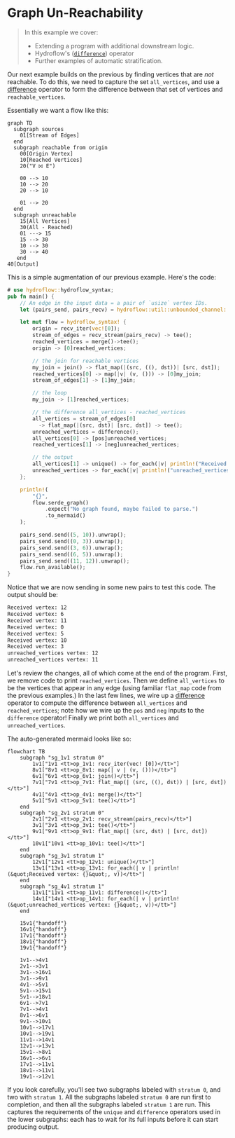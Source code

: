 # Graph Un-Reachability
> In this example we cover:
> * Extending a program with additional downstream logic.
> * Hydroflow's ([`difference`](./surface_ops.gen.md#merge)) operator
> * Further examples of automatic stratification.

Our next example builds on the previous by finding vertices that are _not_ reachable. To do this, we need to capture the set `all_vertices`, and use a [difference](./surface_ops.gen.md#difference) operator to form the difference between that set of vertices and `reachable_vertices`.

Essentially we want a flow like this:
```mermaid
graph TD
  subgraph sources
    01[Stream of Edges]
  end
  subgraph reachable from origin
    00[Origin Vertex]
    10[Reached Vertices]
    20("V ⨝ E")

    00 --> 10
    10 --> 20
    20 --> 10

    01 --> 20
  end
  subgraph unreachable
    15[All Vertices]
    30(All - Reached)
    01 ---> 15
    15 --> 30
    10 --> 30
    30 --> 40
   end
40[Output]
```

This is a simple augmentation of our previous example. Here's the code:

```rust
# use hydroflow::hydroflow_syntax;
pub fn main() {
    // An edge in the input data = a pair of `usize` vertex IDs.
    let (pairs_send, pairs_recv) = hydroflow::util::unbounded_channel::<(usize, usize)>();

    let mut flow = hydroflow_syntax! {
        origin = recv_iter(vec![0]);
        stream_of_edges = recv_stream(pairs_recv) -> tee();
        reached_vertices = merge()->tee();
        origin -> [0]reached_vertices;

        // the join for reachable vertices
        my_join = join() -> flat_map(|(src, ((), dst))| [src, dst]);
        reached_vertices[0] -> map(|v| (v, ())) -> [0]my_join;
        stream_of_edges[1] -> [1]my_join;

        // the loop
        my_join -> [1]reached_vertices;

        // the difference all_vertices - reached_vertices
        all_vertices = stream_of_edges[0]
          -> flat_map(|(src, dst)| [src, dst]) -> tee();
        unreached_vertices = difference();
        all_vertices[0] -> [pos]unreached_vertices;
        reached_vertices[1] -> [neg]unreached_vertices;

        // the output
        all_vertices[1] -> unique() -> for_each(|v| println!("Received vertex: {}", v));
        unreached_vertices -> for_each(|v| println!("unreached_vertices vertex: {}", v));
    };

    println!(
        "{}",
        flow.serde_graph()
            .expect("No graph found, maybe failed to parse.")
            .to_mermaid()
    );

    pairs_send.send((5, 10)).unwrap();
    pairs_send.send((0, 3)).unwrap();
    pairs_send.send((3, 6)).unwrap();
    pairs_send.send((6, 5)).unwrap();
    pairs_send.send((11, 12)).unwrap();
    flow.run_available();
}
```
Notice that we are now sending in some new pairs to test this code. The output should be:
```txt
Received vertex: 12
Received vertex: 6
Received vertex: 11
Received vertex: 0
Received vertex: 5
Received vertex: 10
Received vertex: 3
unreached_vertices vertex: 12
unreached_vertices vertex: 11
```

Let's review the changes, all of which come at the end of the program. First, 
we remove code to print `reached_vertices`. Then we define `all_vertices` to be
the vertices that appear in any edge (using familiar `flat_map` code from the previous 
examples.) In the last few lines, we wire up a 
[difference](./surface_ops.gen.md#difference) operator
to compute the difference between `all_vertices` and `reached_vertices`; note 
how we wire up the `pos` and `neg` inputs to the `difference` operator! 
Finally we print both `all_vertices` and `unreached_vertices`.

The auto-generated mermaid looks like so:
```mermaid
flowchart TB
    subgraph "sg_1v1 stratum 0"
        1v1["1v1 <tt>op_1v1: recv_iter(vec! [0])</tt>"]
        8v1["8v1 <tt>op_8v1: map(| v | (v, ()))</tt>"]
        6v1["6v1 <tt>op_6v1: join()</tt>"]
        7v1["7v1 <tt>op_7v1: flat_map(| (src, ((), dst)) | [src, dst])</tt>"]
        4v1["4v1 <tt>op_4v1: merge()</tt>"]
        5v1["5v1 <tt>op_5v1: tee()</tt>"]
    end
    subgraph "sg_2v1 stratum 0"
        2v1["2v1 <tt>op_2v1: recv_stream(pairs_recv)</tt>"]
        3v1["3v1 <tt>op_3v1: tee()</tt>"]
        9v1["9v1 <tt>op_9v1: flat_map(| (src, dst) | [src, dst])</tt>"]
        10v1["10v1 <tt>op_10v1: tee()</tt>"]
    end
    subgraph "sg_3v1 stratum 1"
        12v1["12v1 <tt>op_12v1: unique()</tt>"]
        13v1["13v1 <tt>op_13v1: for_each(| v | println! (&quot;Received vertex: {}&quot;, v))</tt>"]
    end
    subgraph "sg_4v1 stratum 1"
        11v1["11v1 <tt>op_11v1: difference()</tt>"]
        14v1["14v1 <tt>op_14v1: for_each(| v | println! (&quot;unreached_vertices vertex: {}&quot;, v))</tt>"]
    end

    15v1{"handoff"}
    16v1{"handoff"}
    17v1{"handoff"}
    18v1{"handoff"}
    19v1{"handoff"}

    1v1-->4v1
    2v1-->3v1
    3v1-->16v1
    3v1-->9v1
    4v1-->5v1
    5v1-->15v1
    5v1-->18v1
    6v1-->7v1
    7v1-->4v1
    8v1-->6v1
    9v1-->10v1
    10v1-->17v1
    10v1-->19v1
    11v1-->14v1
    12v1-->13v1
    15v1-->8v1
    16v1-->6v1
    17v1-->11v1
    18v1-->11v1
    19v1-->12v1
```
If you look carefully, you'll see two subgraphs labeled with `stratum 0`, and two with
`stratum 1`. All the subgraphs labeled `stratum 0` are run first to completion, 
and then all the subgraphs labeled `stratum 1` are run. This captures the requirements of the `unique` and `difference` operators used in the lower subgraphs: each has to wait for its full inputs before it can start producing output.